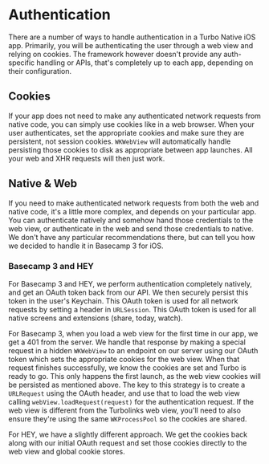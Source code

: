 # Authentication
There are a number of ways to handle authentication in a Turbo Native iOS app. Primarily, you will be authenticating the user through a web view and relying on cookies. The framework however doesn't provide any auth-specific handling or APIs, that's completely up to each app, depending on their configuration.

## Cookies
If your app does not need to make any authenticated network requests from native code, you can simply use cookies like in a web browser. When your user authenticates, set the appropriate cookies and make sure they are persistent, not session cookies. `WKWebView` will automatically handle persisting those cookies to disk as appropriate between app launches. All your web and XHR requests will then just work.

## Native & Web
If you need to make authenticated network requests from both the web and native code, it's a little more complex, and depends on your particular app. You can authenticate natively and somehow hand those credentials to the web view, or authenticate in the web and send those credentials to native. We don't have any particular recommendations there, but can tell you how we decided to handle it in Basecamp 3 for iOS.

### Basecamp 3 and HEY
For Basecamp 3 and HEY, we perform authentication completely natively, and get an OAuth token back from our API. We then securely persist this token in the user's Keychain. This OAuth token is used for all network requests by setting a header in `URLSession`. This OAuth token is used for all native screens and extensions (share, today, watch).

For Basecamp 3, when you load a web view for the first time in our app, we get a 401 from the server. We handle that response by making a special request in a hidden `WKWebView` to an endpoint on our server using our OAuth token which sets the appropriate cookies for the web view. When that request finishes successfully, we know the cookies are set and Turbo is ready to go. This only happens the first launch, as the web view cookies will be persisted as mentioned above. The key to this strategy is to create a `URLRequest` using the OAuth header, and use that to load the web view calling `webView.loadRequest(request)` for the authentication request. If the web view is different from the Turbolinks web view, you'll need to also ensure they're using the same `WKProcessPool` so the cookies are shared.

For HEY, we have a slightly different approach. We get the cookies back along with our initial OAuth request and set those cookies directly to the web view and global cookie stores.
